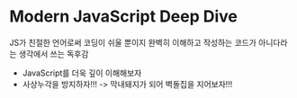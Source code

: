 # Modern JavaScript Deep Dive 

JS가 친절한 언어로써 코딩이 쉬울 뿐이지 완벽히 이해하고 작성하는 코드가 아니다라는 생각에서 쓰는 독후감

- JavaScript를 더욱 깊이 이해해보자
- 사상누각을 방지하자!!! -> 막내돼지가 되어 벽돌집을 지어보자!!!
 
